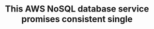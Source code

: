 ---
layout: all-exams
title: "This AWS NoSQL database service promises consistent single"
blurb: "DynamoDB is Amazon's fully managed NoSQL database service. The description given in the question is pulled directly from Amazon's product page. You ca"
quid: 181
---